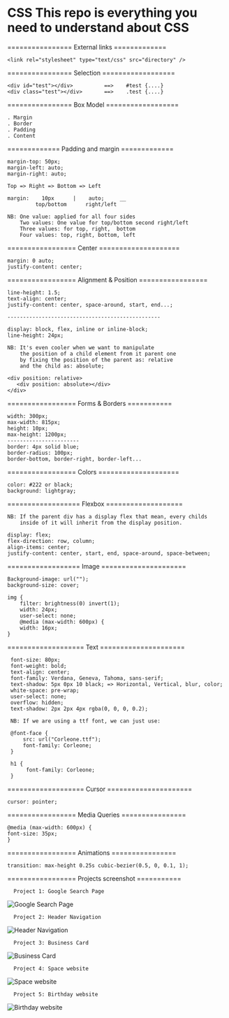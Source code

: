 # CSS This repo is everything you need to understand about CSS

================ External links =============

    <link rel="stylesheet" type="text/css" src="directory" />

================ Selection ==================

    <div id="test"></div>          ==>    #test {....}
    <div class="test"></div>       ==>    .test {....}

================ Box Model ==================
     
    . Margin
    . Border
    . Padding
    . Content

============= Padding and margin =============

    margin-top: 50px;
    margin-left: auto;     
    margin-right: auto; 

    Top => Right => Bottom => Left

    margin:    10px      |    auto;     __
             top/bottom      right/left

    NB: One value: applied for all four sides
        Two values: One value for top/bottom second right/left
        Three values: for top, right,  bottom
        Four values: top, right, bottom, left

================= Center ====================

    margin: 0 auto;
    justify-content: center;

================= Alignment & Position =================

    line-height: 1.5;
    text-align: center;
    justify-content: center, space-around, start, end...;

    -------------------------------------------------

    display: block, flex, inline or inline-block;
    line-height: 24px;

    NB: It's even cooler when we want to manipulate
        the position of a child element from it parent one
        by fixing the position of the parent as: relative
        and the child as: absolute;

    <div position: relative>
       <div position: absolute></div>
    </div>

================= Forms & Borders ===========

    width: 300px;
    max-width: 815px;
    height: 10px;
    max-height: 1200px;
    -----------------------
    border: 4px solid blue;
    border-radius: 100px; 
    border-bottom, border-right, border-left...

================= Colors ====================

    color: #222 or black;
    background: lightgray;


================== Flexbox ===================
     
    NB: If the parent div has a display flex that mean, every childs
        inside of it will inherit from the display position.

    display: flex;
    flex-direction: row, column;
    align-items: center;
    justify-content: center, start, end, space-around, space-between;

================== Image =====================

    Background-image: url("");
    background-size: cover;

    img {
        filter: brightness(0) invert(1);
        width: 24px;
        user-select: none;
        @media (max-width: 600px) {
        width: 16px;
    }

=================== Text =====================

     font-size: 80px;
     font-weight: bold;
     text-align: center;
     font-family: Verdana, Geneva, Tahoma, sans-serif;
     text-shadow: 5px 0px 10 black; => Horizontal, Vertical, blur, color;
     white-space: pre-wrap;
     user-select: none;
     overflow: hidden;
     text-shadow: 2px 2px 4px rgba(0, 0, 0, 0.2);

     NB: If we are using a ttf font, we can just use:
   
     @font-face {
         src: url("Corleone.ttf");
         font-family: Corleone;
     }

     h1 {
          font-family: Corleone;
     }
=================== Cursor =====================

    cursor: pointer;

================= Media Queries ================

    @media (max-width: 600px) {
    font-size: 35px;
    }


================= Animations ================

    transition: max-height 0.25s cubic-bezier(0.5, 0, 0.1, 1);

================= Projects screenshot ===========

      Project 1: Google Search Page
![](/images/google-interface.png?raw=true "Google Search Page")

      Project 2: Header Navigation
![](/images/navigation.png?raw=true "Header Navigation")

      Project 3: Business Card
![](/images/business-card.png?raw=true "Business Card")

      Project 4: Space website
![](/images/spacer.png?raw=true "Space website")

      Project 5: Birthday website
![](/images/birthday.png?raw=true "Birthday website")
